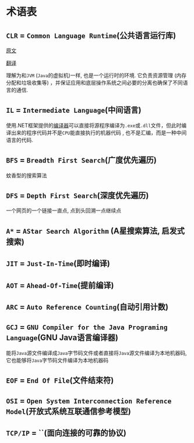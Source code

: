 # 术语表

## `CLR` = `Common Language Runtime`(公共语言运行库)

[原文](https://github.com/dotnet/coreclr/blob/master/Documentation/botr/intro-to-clr.md)

[翻译](https://zhuanlan.zhihu.com/p/68158037)

理解为和`JVM` (`Java`的虚拟机)一样, 也是一个运行时的环境. 它负责资源管理 (内存分配和垃圾收集等)
，并保证应用和底层操作系统之间必要的分离也确保了不同语言的通信.

## `IL` = `Intermediate Language`(中间语言)

使用.NET框架提供的[编译器](https://link.zhihu.com/?target=http%3A//baike.baidu.com/view/487018.htm)可以直接将源程序编译为`.exe`或`.dll`文件，但此时编译出来的程序代码并不是`CPU`能直接执行的机器代码
, 也不是汇编，而是一种中间语言的代码.

## `BFS` = `Breadth First Search`(广度优先遍历)

蚊香型的搜索算法

## `DFS` = `Depth First Search`(深度优先遍历)

一个网页的一个链接一直点, 点到头回溯一点继续点

## `A*` = `AStar Search Algorithm` (A星搜索算法, 启发式搜索)

## `JIT` = `Just-In-Time`(即时编译)

## `AOT` = `Ahead-Of-Time`(提前编译)

## `ARC` = `Auto Reference Counting`(自动引用计数)

## `GCJ` = `GNU Compiler for the Java Programing Language`(GNU Java语言编译器)

能将`Java`源文件编译成`Java`字节码文件或者直接将`Java`源文件编译为本地机器码, 它也能够将`Java`字节码文件编译为本地机器码

## `EOF` = `End Of File`(文件结束符)

## `OSI` = `Open System Interconnection Reference Model`(开放式系统互联通信参考模型)

## `TCP/IP` = ``(面向**连接**的可靠的协议)